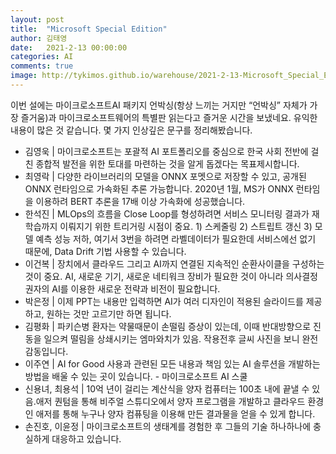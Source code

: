 ```yaml
---
layout: post
title:  "Microsoft Special Edition"
author: 김태영 
date:   2021-2-13 00:00:00
categories: AI
comments: true
image: http://tykimos.github.io/warehouse/2021-2-13-Microsoft_Special_Edition_Title_1.png
---
```


이번 설에는 마이크로소프트AI 패키지 언박싱(항상 느끼는 거지만 “언박싱” 자체가 가장 즐거움)과 마이크로소프트웨어의 특별판 읽는다고 즐거운 시간을 보냈네요. 유익한 내용이 많은 것 같습니다. 몇 가지 인상깊은 문구를 정리해봤습니다.

- 김영욱 | 마이크로소프트는 포괄적 AI 포트폴리오를 중심으로 한국 사회 전반에 걸친 종합적 발전을 위한 토대를 마련하는 것을 알게 돕겠다는 목표제시합니다.
- 최영락 | 다양한 라이브러리의 모델을 ONNX 포멧으로 저장할 수 있고, 공개된 ONNX 런타임으로 가속화된 추론 가능합니다. 2020년 1월, MS가 ONNX 런타임을 이용하려 BERT 추론을 17배 이상 가속화에 성공했습니다.
- 한석진 | MLOps의 흐름을 Close Loop를 형성하려면 서비스 모니터링 결과가 재학습까지 이뤄지기 위한 트리거링 시점이 중요. 1) 스케줄링 2) 스트립트 갱신 3) 모델 예측 성능 저하, 여기서 3번을 하려면 라벨데이터가 필요한데 서비스에선 없기 때문에, Data Drift 기법 사용할 수 있습니다.
- 이건복 | 장치에서 클라우드 그리고 AI까지 연결된 지속적인 순환사이클을 구성하는 것이 중요. AI, 새로운 기기, 새로운 네티워크 장비가 필요한 것이 아니라 의사결정권자의 AI를 이용한 새로운 전략과 비전이 필요합니다.
- 박은정 | 이제 PPT는 내용만 입력하면 AI가 여러 디자인이 적용된 슬라이드를 제공하고, 원하는 것만 고르기만 하면 됩니다.
- 김평화 | 파키슨병 환자는 약물때문이 손떨림 증상이 있는데, 이때 반대방향으로 진동을 일으켜 떨림을 상쇄시키는 엠마와치가 있음. 작용전후 글씨 사진을 보니 완전 감동입니다.
- 이주연 | AI for Good 사용과 관련된 모든 내용과 책임 있는 AI 솔루션을 개발하는 방법을 배울 수 있는 곳이 있습니다. - 마이크로소프트 AI 스쿨
- 신용녀, 최용석 | 10억 년이 걸리는 계산식을 양자 컴퓨터는 100초 내에 끝낼 수 있음.애저 퀀텀을 통해 비주얼 스튜디오에서 양자 프로그램을 개발하고 클라우드 환경인 애저를 통해 누구나 양자 컴퓨팅을 이용해 만든 결과물을 얻을 수 있게 합니다.
- 손진호, 이윤정 | 마이크로소프트의 생태계를 경험한 후 그들의 기술 하나하나에 충실하게 대응하고 있습니다.